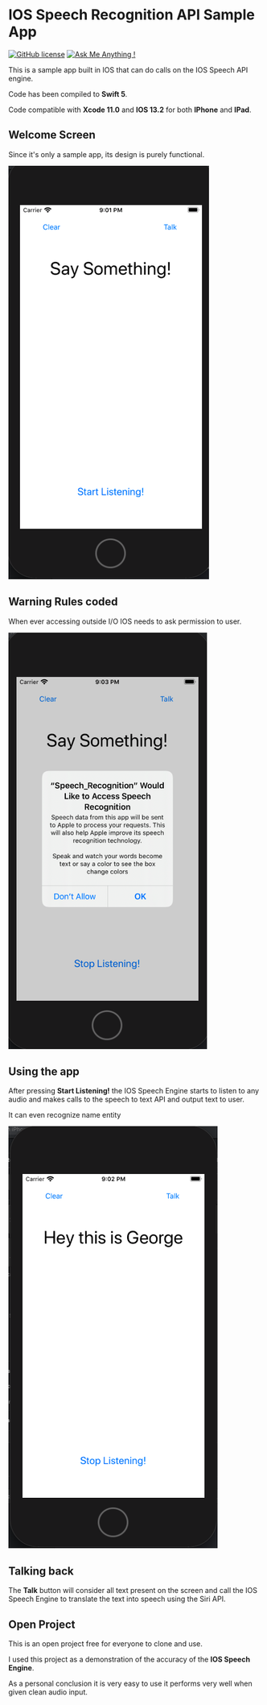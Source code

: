 # IOS Speech Recognition API Sample App

[![GitHub license](https://img.shields.io/github/license/Naereen/StrapDown.js.svg)](https://github.com/Naereen/StrapDown.js/blob/master/LICENSE)
[![Ask Me Anything !](https://img.shields.io/badge/Updated-July,2020-1abc9c.svg)](https://GitHub.com/Naereen/ama)

This is a sample app built in IOS that can do calls on the IOS Speech API engine.

Code has been compiled to **Swift 5**.

Code compatible with **Xcode 11.0** and **IOS 13.2** for both **IPhone** and **IPad**.


## Welcome Screen

Since it's only a sample app, its design is purely functional.

![](https://raw.githubusercontent.com/gmihaila/IOS_Speech_Recognition/master/screen_shot/welcome_screen.png)

## Warning Rules coded

When ever accessing outside I/O IOS needs to ask permission to user.

![](https://raw.githubusercontent.com/gmihaila/IOS_Speech_Recognition/master/screen_shot/ask_rules.png)

## Using the app

After pressing **Start Listening!** the IOS Speech Engine starts to listen to any audio and makes calls to the speech to text API and output text to user.

It can even recognize name entity

![](https://raw.githubusercontent.com/gmihaila/IOS_Speech_Recognition/master/screen_shot/working.png)

## Talking back

The **Talk** button will consider all text present on the screen and call the IOS Speech Engine to translate the text into speech using the Siri API.

## Open Project

This is an open project free for everyone to clone and use.

I used this project as a demonstration of the accuracy of the **IOS Speech Engine**. 

As a personal conclusion it is very easy to use it performs very well when given clean audio input.
